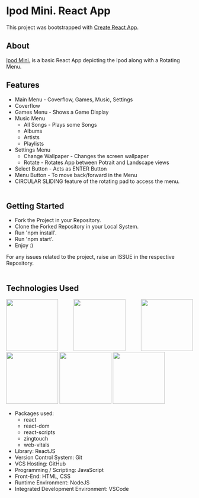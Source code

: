 # Ipod Mini. React App

This project was bootstrapped with [Create React App](https://github.com/facebook/create-react-app).

## About

[Ipod Mini.](https://cn-i-pod.vercel.app/) is a basic React App depicting the Ipod along with a Rotating Menu.

## Features

-  Main Menu - Coverflow, Games, Music, Settings
-  Coverflow 
-  Games Menu - Shows a Game Display
-  Music Menu
   -  All Songs - Plays some Songs
   -  Albums
   -  Artists
   -  Playlists
-  Settings Menu
   -  Change Wallpaper - Changes the screen wallpaper
   -  Rotate - Rotates App between Potrait and Landscape views
-  Select Button - Acts as ENTER Button
-  Menu Button - To move back/forward in the Menu
-  CIRCULAR SLIDING feature of the rotating pad to access the menu.
   <br/>
   <br/>

##  Getting Started 

-  Fork the Project in your Repository.
-  Clone the Forked Repository in your Local System.
-  Run 'npm install'.
-  Run 'npm start'.
-  Enjoy :)

For any issues related to the project, raise an ISSUE in the respective Repository.
<br/>
<br/>

## Technologies Used

<p align="justify">
<img height="140" width="140" src="https://ik.imagekit.io/garbagevalue/garbage/tags/ReactJS_ne_91IZ6n.webp">
<img height="140" width="140" src="https://user-images.githubusercontent.com/76626529/135654695-ca008e4f-99c8-40fc-9b73-8573f03c2867.png">
<img height="140" width="140" src="https://www.w3.org/html/logo/downloads/HTML5_Logo_256.png">
<img height="140" width="140" src="https://logodix.com/logo/470309.png">
<img height="140" width="140" src="https://upload.wikimedia.org/wikipedia/commons/6/6a/JavaScript-logo.png">
<img height="140" width="140" src="https://code.visualstudio.com/assets/apple-touch-icon.png">
</p>

-  Packages used:
   -  react
   -  react-dom
   -  react-scripts
   -  zingtouch
   -  web-vitals
-  Library: ReactJS
-  Version Control System: Git
-  VCS Hosting: GitHub
-  Programming / Scripting: JavaScript
-  Front-End: HTML, CSS
-  Runtime Environment: NodeJS
-  Integrated Development Environment: VSCode
   <br/>
   <br/>
